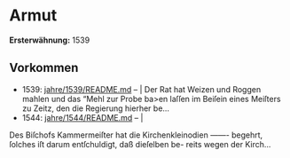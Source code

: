 # Armut

**Ersterwähnung:** 1539

## Vorkommen
- 1539: [jahre/1539/README.md](../jahre/1539/README.md) – |
Der Rat hat Weizen und Roggen mahlen und das
“Mehl zur Probe ba>en laſſen im Beiſein eines Meiſters
zu Zeitz, den die Regierung hierher be...
- 1544: [jahre/1544/README.md](../jahre/1544/README.md) – |

Des Biſchofs Kammermeiſter hat die Kirchenkleinodien ——-
begehrt, ſolches iſt darum entſchuldigt, daß dieſelben be-
reits wegen der Kirch...
